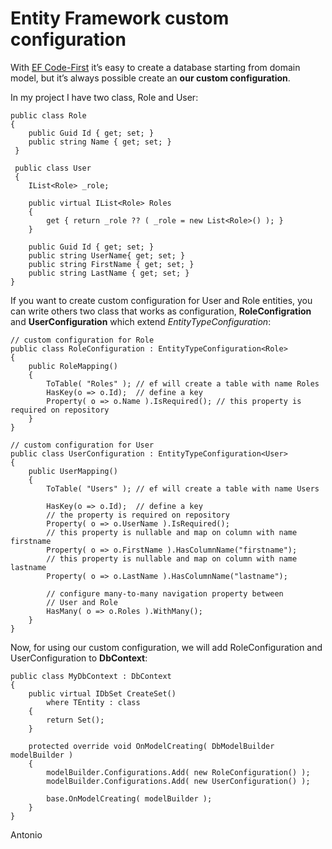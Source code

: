 # Entity Framework custom configuration

With [EF Code-First](http://msdn.microsoft.com/en-us/data/aa937723) it’s easy to create a database starting from domain model, 
but it’s always possible create an **our custom configuration**.

In my project I have two class, Role and User:

    public class Role 
    {
        public Guid Id { get; set; }
        public string Name { get; set; }
     }
     
     public class User 
     {
        IList<Role> _role;
     
        public virtual IList<Role> Roles
        {
            get { return _role ?? ( _role = new List<Role>() ); }
        }
        
        public Guid Id { get; set; }
        public string UserName{ get; set; }
        public string FirstName { get; set; }
        public string LastName { get; set; }
    }
If you want to create custom configuration for User and Role entities, you can write others two class that works as configuration,
**RoleConfigration** and **UserConfiguration** which extend *EntityTypeConfiguration*:

    // custom configuration for Role
    public class RoleConfiguration : EntityTypeConfiguration<Role>
    {
        public RoleMapping()
        {
            ToTable( "Roles" ); // ef will create a table with name Roles
            HasKey(o => o.Id);  // define a key
            Property( o => o.Name ).IsRequired(); // this property is required on repository
        }
    }

    // custom configuration for User
    public class UserConfiguration : EntityTypeConfiguration<User>
    {
        public UserMapping()
        {
            ToTable( "Users" ); // ef will create a table with name Users
         
            HasKey(o => o.Id);  // define a key
            // the property is required on repository
            Property( o => o.UserName ).IsRequired(); 
            // this property is nullable and map on column with name firstname
            Property( o => o.FirstName ).HasColumnName("firstname");
            // this property is nullable and map on column with name lastname
            Property( o => o.LastName ).HasColumnName("lastname"); 

            // configure many-to-many navigation property between
            // User and Role
            HasMany( o => o.Roles ).WithMany();
        }
    }
Now, for using our custom configuration, we will add RoleConfiguration and UserConfiguration to **DbContext**:

    public class MyDbContext : DbContext
    {
        public virtual IDbSet CreateSet()
            where TEntity : class
        {
            return Set();
        }

        protected override void OnModelCreating( DbModelBuilder modelBuilder )
        {
            modelBuilder.Configurations.Add( new RoleConfiguration() );
            modelBuilder.Configurations.Add( new UserConfiguration() );

            base.OnModelCreating( modelBuilder );
        }
    }
    
Antonio
